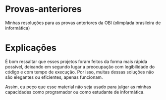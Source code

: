 # Provas-anteriores
 Minhas resoluções para as provas anteriores da OBI (olimpíada brasileira de informática)

# Explicações
 É bom ressaltar que esses projetos foram feitos da forma mais rápida possível, deixando em segundo lugar a preocupação com legibilidade do código e com tempo de execução. Por isso, muitas dessas soluções não são elegantes ou eficientes, apenas funcionam.

 Assim, eu peço que esse material não seja usado para julgar as minhas capacidades como programador ou como estudante de informática.